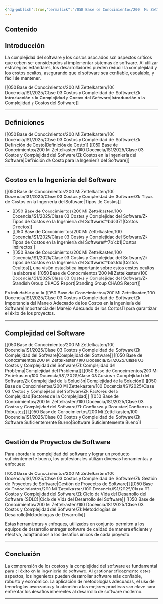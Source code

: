 ```yaml
---
{"dg-publish":true,"permalink":"/050 Base de Conocimientos/200  Mi Zettelkasten/100 Docencia/IS1/2025/Clase 03 Costos y Complejidad del Software/Zk !MOC Costos y Complejidad del Software/","tags":["digitalGarden","moc","costos","complejidad","software"]}
---
```


## Contenido

## Introducción
La complejidad del software y los costos asociados son aspectos críticos que deben ser considerados al implementar sistemas de software. Al utilizar estrategias estándares, los desarrolladores pueden reducir la complejidad y los costos ocultos, asegurando que el software sea confiable, escalable, y fácil de mantener.

[[050 Base de Conocimientos/200  Mi Zettelkasten/100 Docencia/IS1/2025/Clase 03 Costos y Complejidad del Software/Zk Introducción a la Complejidad y Costos del Software\|Introducción a la Complejidad y Costos del Software]]

----
## Definiciones
[[050 Base de Conocimientos/200  Mi Zettelkasten/100 Docencia/IS1/2025/Clase 03 Costos y Complejidad del Software/Zk Definición de Costo\|Definición de Costo]]
[[050 Base de Conocimientos/200  Mi Zettelkasten/100 Docencia/IS1/2025/Clase 03 Costos y Complejidad del Software/Zk Costos en la Ingeniería del Software\|Definición de Costo para la Ingeniería del Software]]

----
## Costos en la Ingeniería del Software
[[050 Base de Conocimientos/200  Mi Zettelkasten/100 Docencia/IS1/2025/Clase 03 Costos y Complejidad del Software/Zk Tipos de Costos en la Ingeniería del Software\|Tipos de Costos]]
- [[050 Base de Conocimientos/200  Mi Zettelkasten/100 Docencia/IS1/2025/Clase 03 Costos y Complejidad del Software/Zk Tipos de Costos en la Ingeniería del Software#^bd0371\|Costos Directos]]
- [[050 Base de Conocimientos/200  Mi Zettelkasten/100 Docencia/IS1/2025/Clase 03 Costos y Complejidad del Software/Zk Tipos de Costos en la Ingeniería del Software#^7b1cb1\|Costos Indirectos]]
- [[050 Base de Conocimientos/200  Mi Zettelkasten/100 Docencia/IS1/2025/Clase 03 Costos y Complejidad del Software/Zk Tipos de Costos en la Ingeniería del Software#^b5f0dd\|Costos Ocultos]], una visión estadística importante sobre estos costos ocultos la elabora el [[050 Base de Conocimientos/200  Mi Zettelkasten/100 Docencia/IS1/2025/Clase 03 Costos y Complejidad del Software/Zk Standish Group CHAOS Report\|Standing Group CHAOS Report]]

Es indudable que la [[050 Base de Conocimientos/200  Mi Zettelkasten/100 Docencia/IS1/2025/Clase 03 Costos y Complejidad del Software/Zk Importancia del Manejo Adecuado de los Costos en la Ingeniería del Software\|Importancia del Manejo Adecuado de los Costos]] para garantizar el éxito de los proyectos.

----
## Complejidad del Software
[[050 Base de Conocimientos/200  Mi Zettelkasten/100 Docencia/IS1/2025/Clase 03 Costos y Complejidad del Software/Zk Complejidad del Software\|Complejidad del Software]]
[[050 Base de Conocimientos/200  Mi Zettelkasten/100 Docencia/IS1/2025/Clase 03 Costos y Complejidad del Software/Zk Complejidad del Problema\|Complejidad del Problema]]
[[050 Base de Conocimientos/200  Mi Zettelkasten/100 Docencia/IS1/2025/Clase 03 Costos y Complejidad del Software/Zk Complejidad de la Solución\|Complejidad de la Solución]]
[[050 Base de Conocimientos/200  Mi Zettelkasten/100 Docencia/IS1/2025/Clase 03 Costos y Complejidad del Software/Zk Factores de la Complejidad\|Factores de la Complejidad]] 
[[050 Base de Conocimientos/200  Mi Zettelkasten/100 Docencia/IS1/2025/Clase 03 Costos y Complejidad del Software/Zk Confianza y Robustez\|Confianza y Robustez]] 
[[050 Base de Conocimientos/200  Mi Zettelkasten/100 Docencia/IS1/2025/Clase 03 Costos y Complejidad del Software/Zk Software Suficientemente Bueno\|Software Suficientemente Bueno]]

----
## Gestión de Proyectos de Software
Para abordar la complejidad del software y lograr un producto suficientemente bueno, los profesionales utilizan diversas herramientas y enfoques:

[[050 Base de Conocimientos/200  Mi Zettelkasten/100 Docencia/IS1/2025/Clase 03 Costos y Complejidad del Software/Zk Gestión de Proyectos de Software\|Gestión de Proyectos de Software]]
[[050 Base de Conocimientos/200  Mi Zettelkasten/100 Docencia/IS1/2025/Clase 03 Costos y Complejidad del Software/Zk Ciclo de Vida del Desarrollo del Software (SDLC)\|Ciclo de Vida del Desarrollo del Software]]
[[050 Base de Conocimientos/200  Mi Zettelkasten/100 Docencia/IS1/2025/Clase 03 Costos y Complejidad del Software/Zk Metodologías de Desarrollo\|Metodologías de Desarrollo]]

Estas herramientas y enfoques, utilizados en conjunto, permiten a los equipos de desarrollo entregar software de calidad de manera eficiente y efectiva, adaptándose a los desafíos únicos de cada proyecto.

----
## Conclusión
La comprensión de los costos y la complejidad del software es fundamental para el éxito en la ingeniería de software. Al gestionar eficazmente estos aspectos, los ingenieros pueden desarrollar software más confiable, robusto y económico. La aplicación de metodologías adecuadas, el uso de tecnologías avanzadas y la atención a las mejores prácticas son clave para enfrentar los desafíos inherentes al desarrollo de software moderno.

----